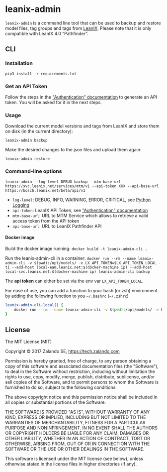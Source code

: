 # leanix-admin

`leanix-admin` is a command line tool that can be used to backup and restore
  model files, tag groups and tags from [LeanIX](https://www.leanix.net).
Please note that it is only compatible with LeanIX 4.0 “Pathfinder”.

## CLI

### Installation

    pip3 install -r requirements.txt

### Get an API Token

Follow the steps in the
["Authentication" documentation](https://dev.leanix.net/v4.0/docs/authentication#section-generate-api-tokens)
to generate an API token. You will be asked for it in the next steps.
    
### Usage

Download the current model versions and tags from LeanIX and store them on disk (in the current directory):  

    leanix-admin backup
    
Make the desired changes to the json files and upload them again:

    leanix-admin restore

### Command-line options

	leanix-admin --log-level DEBUG backup --mtm-base-url https://svc.leanix.net/services/mtm/v1 --api-token XXX --api-base-url https://bosch.leanix.net/beta/api/v1


* `log-level`: DEBUG, INFO, WARNING, ERROR, CRITICAL, see [Python Logging](https://docs.python.org/2/howto/logging.html)
* `api-token`: LeanIX API Token, see ["Authentication" documentation](https://dev.leanix.net/v4.0/docs/authentication#section-generate-api-tokens)
* `mtm-base-url`: URL to MTM Service which allows to retrieve a valid access token from the API token
* `api-base-url`: URL to LeanIX Pathfinder API

#### Docker image

Build the docker image running: `docker build -t leanix-admin-cli .`

Run the leanix-admin-cli in a container:
`docker run --rm --name leanix-admin-cli -v $(pwd):/opt/models/ -e LX_API_TOKEN=$LX_API_TOKEN_LOCAL -ti --add-host local-eam.leanix.net:$(docker-machine ip) --add-host local-svc.leanix.net:$(docker-machine ip) leanix-admin-cli backup`

The **api token** can either be set via the env var `LX_API_TOKEN_LOCAL`.

For ease of use, you can add a function to your bash (or zsh) environment by adding the following function to you `~/.bashrc` (`~/.zshrc`)

```bash
leanix-admin-cli-local() {
    docker run --rm --name leanix-admin-cli -v $(pwd):/opt/models/ -e LX_API_TOKEN=$LX_API_TOKEN_LOCAL -ti --add-host local-eam.leanix.net:$(docker-machine ip) --add-host local-svc.leanix.net:$(docker-machine ip) leanix-admin-cli $1
}
```


## License

The MIT License (MIT)

Copyright © 2017 Zalando SE, https://tech.zalando.com

Permission is hereby granted, free of charge, to any person obtaining a copy
of this software and associated documentation files (the "Software"), to deal
in the Software without restriction, including without limitation the rights
to use, copy, modify, merge, publish, distribute, sublicense, and/or sell
copies of the Software, and to permit persons to whom the Software is
furnished to do so, subject to the following conditions:

The above copyright notice and this permission notice shall be included in all
copies or substantial portions of the Software.

THE SOFTWARE IS PROVIDED "AS IS", WITHOUT WARRANTY OF ANY KIND, EXPRESS OR
IMPLIED, INCLUDING BUT NOT LIMITED TO THE WARRANTIES OF MERCHANTABILITY,
FITNESS FOR A PARTICULAR PURPOSE AND NONINFRINGEMENT. IN NO EVENT SHALL THE
AUTHORS OR COPYRIGHT HOLDERS BE LIABLE FOR ANY CLAIM, DAMAGES OR OTHER
LIABILITY, WHETHER IN AN ACTION OF CONTRACT, TORT OR OTHERWISE, ARISING FROM,
OUT OF OR IN CONNECTION WITH THE SOFTWARE OR THE USE OR OTHER DEALINGS IN THE
SOFTWARE.

This software is licensed under the MIT license (see below),
unless otherwise stated in the license files in higher directories (if any).
